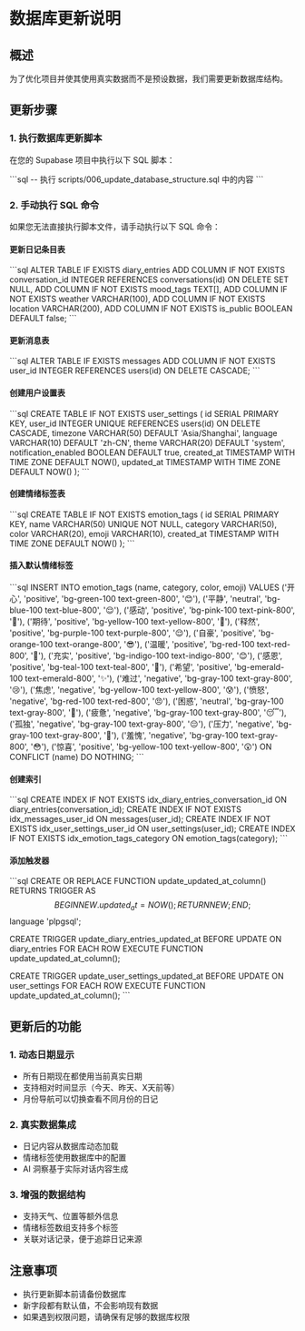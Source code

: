 # 数据库更新说明

## 概述
为了优化项目并使其使用真实数据而不是预设数据，我们需要更新数据库结构。

## 更新步骤

### 1. 执行数据库更新脚本
在您的 Supabase 项目中执行以下 SQL 脚本：

\`\`\`sql
-- 执行 scripts/006_update_database_structure.sql 中的内容
\`\`\`

### 2. 手动执行 SQL 命令
如果您无法直接执行脚本文件，请手动执行以下 SQL 命令：

#### 更新日记条目表
\`\`\`sql
ALTER TABLE IF EXISTS diary_entries 
ADD COLUMN IF NOT EXISTS conversation_id INTEGER REFERENCES conversations(id) ON DELETE SET NULL,
ADD COLUMN IF NOT EXISTS mood_tags TEXT[],
ADD COLUMN IF NOT EXISTS weather VARCHAR(100),
ADD COLUMN IF NOT EXISTS location VARCHAR(200),
ADD COLUMN IF NOT EXISTS is_public BOOLEAN DEFAULT false;
\`\`\`

#### 更新消息表
\`\`\`sql
ALTER TABLE IF EXISTS messages 
ADD COLUMN IF NOT EXISTS user_id INTEGER REFERENCES users(id) ON DELETE CASCADE;
\`\`\`

#### 创建用户设置表
\`\`\`sql
CREATE TABLE IF NOT EXISTS user_settings (
  id SERIAL PRIMARY KEY,
  user_id INTEGER UNIQUE REFERENCES users(id) ON DELETE CASCADE,
  timezone VARCHAR(50) DEFAULT 'Asia/Shanghai',
  language VARCHAR(10) DEFAULT 'zh-CN',
  theme VARCHAR(20) DEFAULT 'system',
  notification_enabled BOOLEAN DEFAULT true,
  created_at TIMESTAMP WITH TIME ZONE DEFAULT NOW(),
  updated_at TIMESTAMP WITH TIME ZONE DEFAULT NOW()
);
\`\`\`

#### 创建情绪标签表
\`\`\`sql
CREATE TABLE IF NOT EXISTS emotion_tags (
  id SERIAL PRIMARY KEY,
  name VARCHAR(50) UNIQUE NOT NULL,
  category VARCHAR(50),
  color VARCHAR(20),
  emoji VARCHAR(10),
  created_at TIMESTAMP WITH TIME ZONE DEFAULT NOW()
);
\`\`\`

#### 插入默认情绪标签
\`\`\`sql
INSERT INTO emotion_tags (name, category, color, emoji) VALUES
('开心', 'positive', 'bg-green-100 text-green-800', '😊'),
('平静', 'neutral', 'bg-blue-100 text-blue-800', '😌'),
('感动', 'positive', 'bg-pink-100 text-pink-800', '🥰'),
('期待', 'positive', 'bg-yellow-100 text-yellow-800', '🤗'),
('释然', 'positive', 'bg-purple-100 text-purple-800', '😌'),
('自豪', 'positive', 'bg-orange-100 text-orange-800', '😎'),
('温暖', 'positive', 'bg-red-100 text-red-800', '🤗'),
('充实', 'positive', 'bg-indigo-100 text-indigo-800', '😊'),
('感恩', 'positive', 'bg-teal-100 text-teal-800', '🙏'),
('希望', 'positive', 'bg-emerald-100 text-emerald-800', '✨'),
('难过', 'negative', 'bg-gray-100 text-gray-800', '😢'),
('焦虑', 'negative', 'bg-yellow-100 text-yellow-800', '😰'),
('愤怒', 'negative', 'bg-red-100 text-red-800', '😠'),
('困惑', 'neutral', 'bg-gray-100 text-gray-800', '🤔'),
('疲惫', 'negative', 'bg-gray-100 text-gray-800', '😴'),
('孤独', 'negative', 'bg-gray-100 text-gray-800', '😔'),
('压力', 'negative', 'bg-gray-100 text-gray-800', '😤'),
('羞愧', 'negative', 'bg-gray-100 text-gray-800', '😳'),
('惊喜', 'positive', 'bg-yellow-100 text-yellow-800', '😲')
ON CONFLICT (name) DO NOTHING;
\`\`\`

#### 创建索引
\`\`\`sql
CREATE INDEX IF NOT EXISTS idx_diary_entries_conversation_id ON diary_entries(conversation_id);
CREATE INDEX IF NOT EXISTS idx_messages_user_id ON messages(user_id);
CREATE INDEX IF NOT EXISTS idx_user_settings_user_id ON user_settings(user_id);
CREATE INDEX IF NOT EXISTS idx_emotion_tags_category ON emotion_tags(category);
\`\`\`

#### 添加触发器
\`\`\`sql
CREATE OR REPLACE FUNCTION update_updated_at_column()
RETURNS TRIGGER AS $$
BEGIN
    NEW.updated_at = NOW();
    RETURN NEW;
END;
$$ language 'plpgsql';

CREATE TRIGGER update_diary_entries_updated_at 
    BEFORE UPDATE ON diary_entries 
    FOR EACH ROW EXECUTE FUNCTION update_updated_at_column();

CREATE TRIGGER update_user_settings_updated_at 
    BEFORE UPDATE ON user_settings 
    FOR EACH ROW EXECUTE FUNCTION update_updated_at_column();
\`\`\`

## 更新后的功能

### 1. 动态日期显示
- 所有日期现在都使用当前真实日期
- 支持相对时间显示（今天、昨天、X天前等）
- 月份导航可以切换查看不同月份的日记

### 2. 真实数据集成
- 日记内容从数据库动态加载
- 情绪标签使用数据库中的配置
- AI 洞察基于实际对话内容生成

### 3. 增强的数据结构
- 支持天气、位置等额外信息
- 情绪标签数组支持多个标签
- 关联对话记录，便于追踪日记来源

## 注意事项
- 执行更新脚本前请备份数据库
- 新字段都有默认值，不会影响现有数据
- 如果遇到权限问题，请确保有足够的数据库权限
